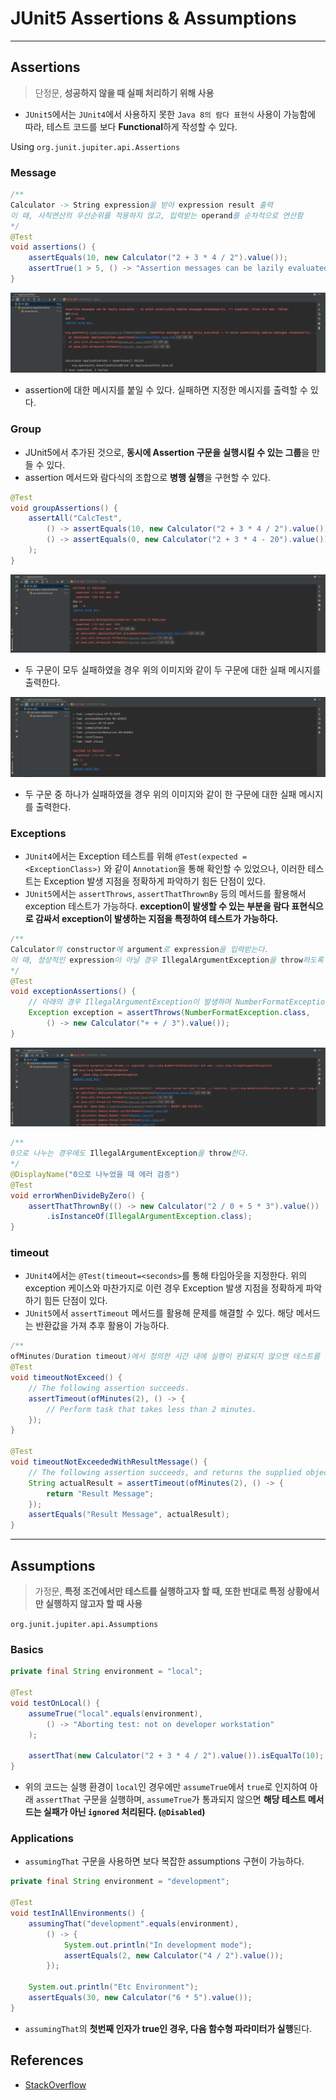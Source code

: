 # JUnit5 Assertions & Assumptions

---

## Assertions

> 단정문, **성공하지 않을 때 실패 처리하기 위해 사용**

- `JUnit5`에서는 `JUnit4`에서 사용하지 못한 `Java 8의 람다 표현식` 사용이 가능함에 따라, 테스트 코드를 보다 **Functional**하게 작성할 수 있다.

Using `org.junit.jupiter.api.Assertions`

### Message

```java
/**
Calculator -> String expression을 받아 expression result 출력
이 때, 사칙연산의 우선순위를 적용하지 않고, 입력받는 operand를 순차적으로 연산함
*/
@Test
void assertions() {
    assertEquals(10, new Calculator("2 + 3 * 4 / 2").value());
    assertTrue(1 > 5, () -> "Assertion messages can be lazily evaluated -- to avoid constructing complex messages unnecessarily.");
}
```

![Assertions Test](../images/JUnit/assertions.png)

- assertion에 대한 메시지를 붙일 수 있다. 실패하면 지정한 메시지를 출력할 수 있다.

### Group

- JUnit5에서 추가된 것으로, **동시에 Assertion 구문을 실행시킬 수 있는 그룹**을 만들 수 있다.
- assertion 메서드와 람다식의 조합으로 **병행 실행**을 구현할 수 있다.

```java
@Test
void groupAssertions() {
    assertAll("CalcTest",
        () -> assertEquals(10, new Calculator("2 + 3 * 4 / 2").value()),
        () -> assertEquals(0, new Calculator("2 + 3 * 4 - 20").value())
    );
}
```

![Group Assertions Test](../images/JUnit/group-assertions.png)

- 두 구문이 모두 실패하였을 경우 위의 이미지와 같이 두 구문에 대한 실패 메시지를 출력한다.

![Group Assertions Test](../images/JUnit/group-assertions-2.png)

- 두 구문 중 하나가 실패하였을 경우 위의 이미지와 같이 한 구문에 대한 실패 메시지를 출력한다.

### Exceptions

- `JUnit4`에서는 Exception 테스트를 위해 `@Test(expected = <ExceptionClass>)` 와 같이 `Annotation`을 통해 확인할 수 있었으나, 이러한 테스트는 Exception 발생 지점을 정확하게 파악하기 힘든 단점이 있다.
- `JUnit5`에서는 `assertThrows`, `assertThatThrownBy` 등의 메서드를 활용해서 exception 테스트가 가능하다. **exception이 발생할 수 있는 부분을 람다 표현식으로 감싸서 exception이 발생하는 지점을 특정하여 테스트가 가능하다.**

```java
/**
Calculator의 constructor에 argument로 expression을 입력받는다.
이 때, 정상적인 expression이 아닐 경우 IllegalArgumentException을 throw하도록 설계하였다.
*/
@Test
void exceptionAssertions() {
    // 아래의 경우 IllegalArgumentException이 발생하며 NumberFormatException은 발생하지 않는다.
    Exception exception = assertThrows(NumberFormatException.class,
        () -> new Calculator("+ + / 3").value());
}
```

![Exception Assertions](../images/JUnit/exception-assertions.png)

```java
/**
0으로 나누는 경우에도 IllegalArgumentException을 throw한다.
*/
@DisplayName("0으로 나누었을 때 에러 검증")
@Test
void errorWhenDivideByZero() {
    assertThatThrownBy(() -> new Calculator("2 / 0 + 5 * 3").value())
        .isInstanceOf(IllegalArgumentException.class);
}
```

### timeout

- `JUnit4`에서는 `@Test(timeout=<seconds>`를 통해 타임아웃을 지정한다. 위의 exception 케이스와 마찬가지로 이런 경우 Exception 발생 지점을 정확하게 파악하기 힘든 단점이 있다.
- `JUnit5`에서 `assertTimeout` 메서드를 활용해 문제를 해결할 수 있다. 해당 메서드는 반환값을 가져 추후 활용이 가능하다.

```java
/**
ofMinutes(Duration timeout)에서 정의한 시간 내에 실행이 완료되지 않으면 테스트를 실패시킨다.*/
@Test
void timeoutNotExceed() {
    // The following assertion succeeds.
    assertTimeout(ofMinutes(2), () -> {
        // Perform task that takes less than 2 minutes.
    });
}

@Test
void timeoutNotExceededWithResultMessage() {
    // The following assertion succeeds, and returns the supplied object.
    String actualResult = assertTimeout(ofMinutes(2), () -> {
        return "Result Message";
    });
    assertEquals("Result Message", actualResult);
}
```

---

## Assumptions

> 가정문, **특정 조건에서만 테스트를 실행하고자 할 때, 또한 반대로 특정 상황에서만 실행하지 않고자 할 때 사용**

`org.junit.jupiter.api.Assumptions`

### Basics
```java
private final String environment = "local";

@Test
void testOnLocal() {
    assumeTrue("local".equals(environment),
        () -> "Aborting test: not on developer workstation"
    );

    assertThat(new Calculator("2 + 3 * 4 / 2").value()).isEqualTo(10);
}
```

- 위의 코드는 실행 환경이 `local`인 경우에만 `assumeTrue`에서 `true`로 인지하여 아래 `assertThat` 구문을 실행하며, `assumeTrue`가 통과되지 않으면 **해당 테스트 메서드는 실패가 아닌 `ignored` 처리된다. (`@Disabled`)**

### Applications

- `assumingThat` 구문을 사용하면 보다 복잡한 assumptions 구현이 가능하다.

```java
private final String environment = "development";

@Test
void testInAllEnvironments() {
    assumingThat("development".equals(environment),
        () -> {
            System.out.println("In development mode");
            assertEquals(2, new Calculator("4 / 2").value());
        });

    System.out.println("Etc Environment");
    assertEquals(30, new Calculator("6 * 5").value());
}
```

- `assumingThat`의 **첫번째 인자가 true인 경우, 다음 함수형 파라미터가 실행**된다.

## References

- [StackOverflow](https://stackoverflow.com/questions/44628483/assume-vs-assert-in-junit-tests)

